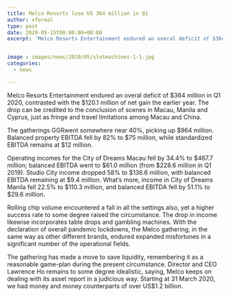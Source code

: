 ```yaml
---
title: Melco Resorts lose US 364 million in Q1
author: xforeal 
type: post
date: 2020-05-15T00:00:00+00:00
excerpt: 'Melco Resorts Entertainment endured an overal deficit of $364 million in Q1 2020, contrasted with the $120 '


image : images/news/2020/05/slotmachines-1-1.jpg
categories:
  - news

---
```

Melco Resorts Entertainment endured an overal deficit of $364 million in Q1 2020, contrasted with the $120.1 million of net gain the earlier year. The drop can be credited to the conclusion of scenes in Macau, Manila and Cyprus, just as fringe and travel limitations among Macau and China. 

The gatherings GGRwent somewhere near 40&percnt;, picking up $964 million. Balanced property EBITDA fell by 82&percnt; to $75 million, while standardized EBITDA remains at $12 million. 

Operating incomes for the City of Dreams Macau fell by 34.4&percnt; to $467.7 million; balanced EBITDA went to $61.0 million (from $228.6 million in Q1 2019). Studio City income dropped 58&percnt; to $136.6 million, with balanced EBITDA remaining at $9.4 million. What&#8217;s more, income in City of Dreams Manila fell 22.5&percnt; to $110.3 million, and balanced EBITDA fell by 51.1&percnt; to $29.6 million. 

Rolling chip volume encountered a fall in all the settings also, yet a higher success rate to some degree raised the circumstance. The drop in income likewise incorporates table drops and gambling machines. With the declaration of overall pandemic lockdowns, the Melco gathering, in the same way as other different brands, endured expanded misfortunes in a significant number of the operational fields. 

The gathering has made a move to save liquidity, remembering it as a reasonable game-plan during the present circumstance. Director and CEO Lawrence Ho remains to some degree idealistic, saying, Melco keeps on dealing with its asset report in a judicious way. Starting at 31 March 2020, we had money and money counterparts of over US$1.2 billion.